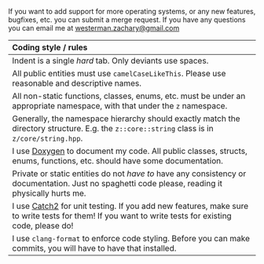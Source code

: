If you want to add support for more operating systems, or any new features, bugfixes, etc. you can submit a merge request. If you have any questions you can email me at westerman.zachary@gmail.com

|Coding style / rules|
|:-----|
|Indent is a single *hard* tab. Only deviants use spaces.|
|All public entities must use `camelCaseLikeThis`. Please use reasonable and descriptive names.|
|All non-static functions, classes, enums, etc. must be under an appropriate namespace, with that under the `z` namespace.|
|Generally, the namespace hierarchy should exactly match the directory structure. E.g. the `z::core::string` class is in `z/core/string.hpp`.|
|I use [Doxygen](http://www.doxygen.org/) to document my code. All public classes, structs, enums, functions, etc. should have some documentation.|
|Private or static entities do not *have to* have any consistency or documentation. Just no spaghetti code please, reading it physically hurts me.|
|I use [Catch2](https://github.com/catchorg/Catch2) for unit testing. If you add new features, make sure to write tests for them! If you want to write tests for existing code, please do!|
|I use `clang-format` to enforce code styling. Before you can make commits, you will have to have that installed.|
